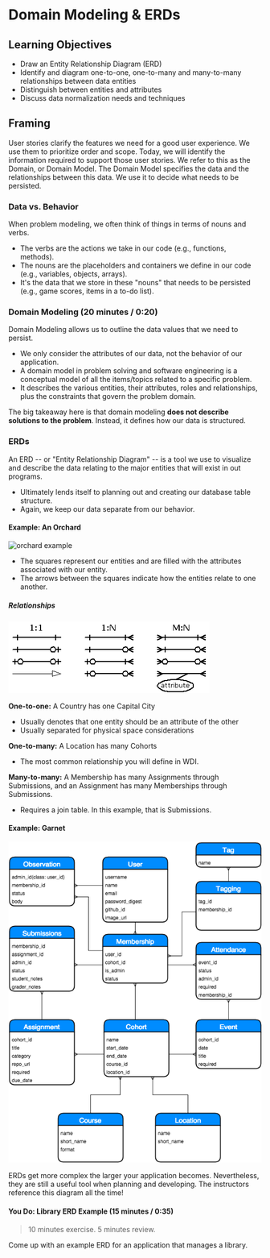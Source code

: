 # Domain Modeling & ERDs

## Learning Objectives

- Draw an Entity Relationship Diagram (ERD)
- Identify and diagram one-to-one, one-to-many and many-to-many relationships between data entities
- Distinguish between entities and attributes
- Discuss data normalization needs and techniques

## Framing

User stories clarify the features we need for a good user experience. We use
them to prioritize order and scope. Today, we will identify the information
required to support those user stories.  We refer to this as the Domain, or
Domain Model. The Domain Model specifies the data and the relationships between
this data. We use it to decide what needs to be persisted.

### Data vs. Behavior

When problem modeling, we often think of things in terms of nouns and verbs.
- The verbs are the actions we take in our code (e.g., functions, methods).
- The nouns are the placeholders and containers we define in our code (e.g., variables, objects, arrays).
- It's the data that we store in these "nouns" that needs to be persisted (e.g., game scores, items in a to-do list).

### Domain Modeling (20 minutes / 0:20)

Domain Modeling allows us to outline the data values that we need to persist.
- We only consider the attributes of our data, not the behavior of our application.
- A domain model in problem solving and software engineering is a conceptual
model of all the items/topics related to a specific problem.
- It describes the various entities, their attributes, roles and relationships,
plus the constraints that govern the problem domain.

The big takeaway here is that domain modeling **does not describe solutions to the problem**. Instead, it defines how our data is structured.

### ERDs

An ERD -- or "Entity Relationship Diagram" -- is a tool we use to visualize and describe the data relating to the
major entities that will exist in out programs.
- Ultimately lends itself to planning out and creating our database table
structure.
- Again, we keep our data separate from our behavior.

#### Example: An Orchard

![orchard example](http://i.imgur.com/QmuMEgC.png)

- The squares represent our entities and are filled with the attributes associated with our entity.
- The arrows between the squares indicate how the entities relate to one another.

##### Relationships

![relationships](images/sample-relationships.png)

**One-to-one:** A Country has one Capital City
- Usually denotes that one entity should be an attribute of the other
- Usually separated for physical space considerations

**One-to-many:** A Location has many Cohorts
- The most common relationship you will define in WDI.

**Many-to-many:** A Membership has many Assignments through Submissions, and an Assignment has many Memberships through Submissions.
- Requires a join table. In this example, that is Submissions.

#### Example: Garnet

![garnet_erd](images/Garnet_ERD.png)

ERDs get more complex the larger your application becomes. Nevertheless, they are still a useful tool when planning and developing. The instructors reference this diagram all the time!

#### You Do: Library ERD Example (15 minutes / 0:35)

> 10 minutes exercise. 5 minutes review.

Come up with an example ERD for an application that manages a library.
